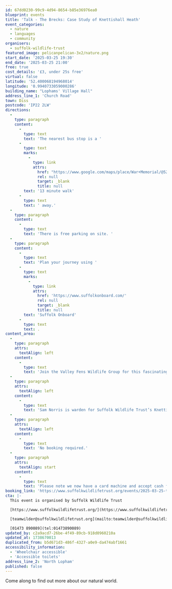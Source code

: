 ```yaml
---
id: 67dd0230-99c9-4d94-8654-b85e36976ea0
blueprint: events
title: 'Talk - The Brecks: Case Study of Knettishall Heath'
event_categories:
  - nature
  - languages
  - community
organisers:
  - suffolk-wildlife-trust
featured_image: pelicanpelican-3x2/nature.png
start_date: '2025-03-25 19:30'
end_date: '2025-03-25 21:00'
free: true
cost_details: '£3, under 25s free'
virtual: false
latitude: '52.400068194968014'
longitude: '0.9940733059000286'
building_name: "Lophams' Village Hall"
address_line_1: 'Church Road'
town: Diss
postcode: 'IP22 2LW'
directions:
  -
    type: paragraph
    content:
      -
        type: text
        text: 'The nearest bus stop is a '
      -
        type: text
        marks:
          -
            type: link
            attrs:
              href: "https://www.google.com/maps/place/War+Memorial/@52.3964517,0.9915263,16z/data=!4m23!1m16!4m15!1m6!1m2!1s0x47d9c7c9a1cd9387:0x489bab8e5b567b88!2sWar+Memorial,+South+Lopham,+Diss+IP22+2LJ!2m2!1d0.999844!2d52.393013!1m6!1m2!1s0x47d9c6332c9af25b:0x8746d6d0c053deb2!2sLophams'+Village+Hall,+Church+Rd,+North+Lopham,+Diss+IP22+2LW!2m2!1d0.9940143!2d52.3999373!3e2!3m5!1s0x47d9c7c97522845f:0x7769ab65b00d0dbd!8m2!3d52.393139!4d0.999485!16s%2Fg%2F1tdnkd1r?entry=ttu&g_ep=EgoyMDI1MDEyOS4xIKXMDSoASAFQAw%3D%3D"
              rel: null
              target: _blank
              title: null
        text: '13 minute walk'
      -
        type: text
        text: ' away.'
  -
    type: paragraph
    content:
      -
        type: text
        text: 'There is free parking on site. '
  -
    type: paragraph
    content:
      -
        type: text
        text: 'Plan your journey using '
      -
        type: text
        marks:
          -
            type: link
            attrs:
              href: 'https://www.suffolkonboard.com/'
              rel: null
              target: _blank
              title: null
        text: 'Suffolk Onboard'
      -
        type: text
        text: .
content_area:
  -
    type: paragraph
    attrs:
      textAlign: left
    content:
      -
        type: text
        text: 'Join the Valley Fens Wildlife Group for this fascinating talk.'
  -
    type: paragraph
    attrs:
      textAlign: left
    content:
      -
        type: text
        text: 'Sam Norris is warden for Suffolk Wildlife Trust’s Knettishall Heath. Her talk will outline the key ecological and geological features of Breckland, as well as it’s land use history and how these have shaped The Brecks that we know today. A case study on Knettishall Heath will reflect on the unique and specialist species that both thrive and are struggling in this special area.'
  -
    type: paragraph
    attrs:
      textAlign: left
    content:
      -
        type: text
        text: 'No booking required.'
  -
    type: paragraph
    attrs:
      textAlign: start
    content:
      -
        type: text
        text: 'Please note we now have a card machine and accept cash for payments on the evening.'
booking_link: 'https://www.suffolkwildlifetrust.org/events/2025-03-25-talk-brecks-case-study-knettishall-heath-sam-norris'
cta: |-
  This event is organised by Suffolk Wildlife Trust

  [https://www.suffolkwildlifetrust.org/](https://www.suffolkwildlifetrust.org/)

  [teamwilder@suffolkwildlifetrust.org](mailto:teamwilder@suffolkwildlifetrust.org)

  [01473 890089](tel:01473890089)
updated_by: c2a9acd7-26be-4f49-89cb-918d0960210a
updated_at: 1738670013
duplicated_from: b5d671d3-486f-4327-a0e9-da474abf1661
accessibility_information:
  - 'Wheelchair accessible'
  - 'Accessible toilets'
address_line_2: 'North Lopham'
published: false
---
```

Come along to find out more about our natural world.
